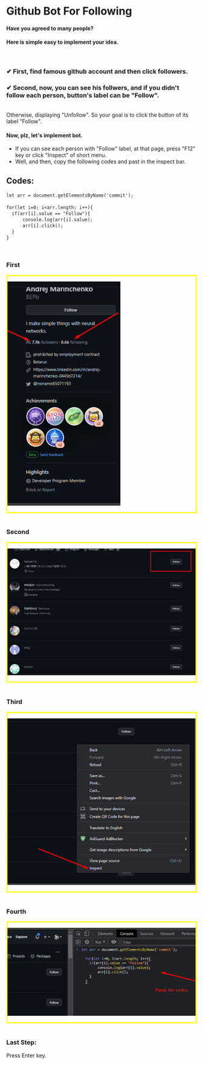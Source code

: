 ### <h1>Github Bot For Following</h1>

#### Have you agreed to many people?
#### Here is simple easy to implement your idea.
<br/>

### ✔ First, find famous github account and then click followers.
### ✔ Second, now, you can see his follwers, and if you didn't follow each person, button's label can be "Follow".
<br/>
Otherwise, displaying "Unfollow".
So your goal is to click the button of its label "Follow".

#### Now, plz, let's implement bot.
- If you can see each person with "Follow" label, at that page, press "F12" key or click "Inspect" of short menu.
- Well, and then, copy the following codes and past in the inspect bar.

## Codes:
  ```
  let arr = document.getElementsByName('commit');
  
  for(let i=0; i<arr.length; i++){
	if(arr[i].value == "Follow"){
		console.log(arr[i].value);
		arr[i].click();
	}
  }
  ```
  
  <br/>

  ### First
  <div style="border: 3px solid yellow">

  ![](./assets/Screenshot_2.png)

  </div>
  <br/>

  ### Second
  <div style="border: 3px solid yellow">

  ![](./assets/Screenshot_3.png)

  </div>
  <br/>

  ### Third
  <div style="border: 3px solid yellow">
  
  ![](./assets/Screenshot_4.png)

  </div>
  <br/>

  ### Fourth
  <div style="border: 3px solid yellow">

  ![](./assets/Screenshot_5.png)

  </div>
  <br/>

  ### Last Step:
   Press Enter key.